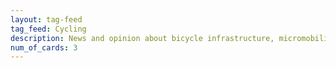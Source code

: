 ```yaml
---
layout: tag-feed
tag_feed: Cycling
description: News and opinion about bicycle infrastructure, micromobility (e-bikes, scooters, and skates), and social cycling groups.
num_of_cards: 3
---
```

